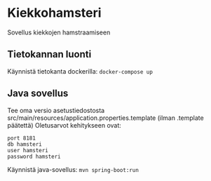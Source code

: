 # Kiekkohamsteri
Sovellus kiekkojen hamstraamiseen

## Tietokannan luonti
Käynnistä tietokanta dockerilla: `docker-compose up`

## Java sovellus
Tee oma versio asetustiedostosta src/main/resources/application.properties.template (ilman .template päätettä)
Oletusarvot kehitykseen ovat:
```
port 8181
db hamsteri
user hamsteri
password hamsteri
```

Käynnistä java-sovellus: `mvn spring-boot:run`
